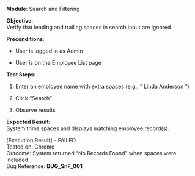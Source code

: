 
**Module**: Search and Filtering

**Objective**:  
Verify that leading and trailing spaces in search input are ignored.

**Preconditions**:

- User is logged in as Admin
    
- User is on the Employee List page
    

**Test Steps**:

1. Enter an employee name with extra spaces (e.g., “ Linda Anderson ”)
    
2. Click “Search”
    
3. Observe results
    

**Expected Result**:  
System trims spaces and displays matching employee record(s).

[Execution Result] – FAILED  
Tested on: Chrome  
Outcome: System returned “No Records Found” when spaces were included.  
Bug Reference: **BUG_SnF_001**